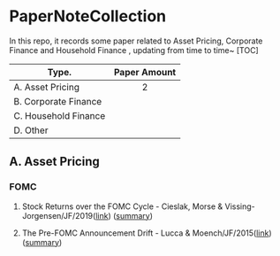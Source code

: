 # PaperNoteCollection
In this repo, it records some paper related to Asset Pricing, Corporate Finance and Household Finance , updating from time to time~ [TOC]

| Type.                   | Paper    Amount  |
| ----------------------- |:----------------:|
| A. Asset Pricing        |       2          |
| B. Corporate Finance    |                  |
| C. Household Finance    |                  |   
| D. Other                |                  | 

## A. Asset Pricing

### FOMC

1. Stock Returns over the FOMC Cycle - Cieslak, Morse & Vissing-Jorgensen/JF/2019([link](https://onlinelibrary.wiley.com/doi/abs/10.1111/jofi.12818)) ([summary](https://creamlilly.github.io/PaperNoteCollection/StockReturnsFOMC'19.html))

2. The Pre-FOMC Announcement Drift - Lucca & Moench/JF/2015([link](https://www.newyorkfed.org/medialibrary/media/research/staff_reports/sr512.pdf)) ([summary](https://creamlilly.github.io/PaperNoteCollection/PreFOMCdrift'15.html))
